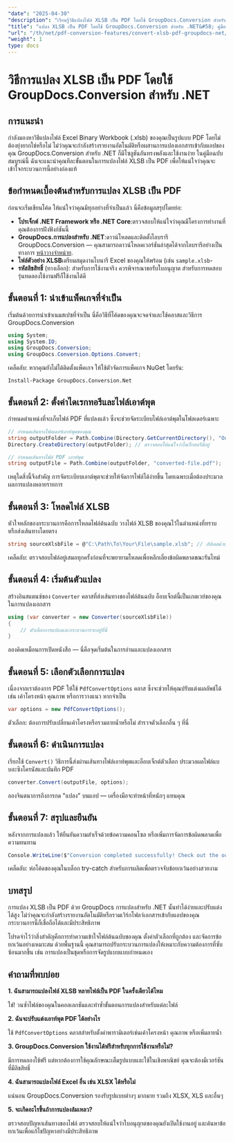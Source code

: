 ```yaml
---
"date": "2025-04-30"
"description": "เรียนรู้วิธีแปลงไฟล์ XLSB เป็น PDF โดยใช้ GroupDocs.Conversion สำหรับ .NET ด้วยคู่มือทีละขั้นตอนนี้ เหมาะสำหรับผู้เชี่ยวชาญที่ต้องการแปลงไฟล์อย่างราบรื่น"
"title": "แปลง XLSB เป็น PDF โดยใช้ GroupDocs.Conversion สำหรับ .NET&#58; คู่มือฉบับสมบูรณ์"
"url": "/th/net/pdf-conversion-features/convert-xlsb-pdf-groupdocs-net/"
"weight": 1
type: docs
---
```

# วิธีการแปลง XLSB เป็น PDF โดยใช้ GroupDocs.Conversion สำหรับ .NET

## การแนะนำ

กำลังมองหาวิธีแปลงไฟล์ Excel Binary Workbook (.xlsb) ของคุณเป็นรูปแบบ PDF โดยไม่ต้องยุ่งยากใช่หรือไม่ ไม่ว่าคุณจะกำลังสร้างรายงานอัตโนมัติหรือผสานการแปลงเอกสารเข้ากับแอปของคุณ GroupDocs.Conversion สำหรับ .NET ก็มีโซลูชันอันทรงพลังและใช้งานง่าย ในคู่มือฉบับสมบูรณ์นี้ ฉันจะแนะนำคุณทีละขั้นตอนในการแปลงไฟล์ XLSB เป็น PDF เพื่อให้แน่ใจว่าคุณจะเข้าใจกระบวนการนี้อย่างถ่องแท้

## ข้อกำหนดเบื้องต้นสำหรับการแปลง XLSB เป็น PDF

ก่อนจะเริ่มเขียนโค้ด ให้แน่ใจว่าคุณมีทุกอย่างที่จำเป็นแล้ว นี่คือข้อมูลสรุปโดยย่อ:

- **โปรเจ็กต์ .NET Framework หรือ .NET Core**:ตรวจสอบให้แน่ใจว่าคุณมีโครงการทำงานที่คุณต้องการฝังฟังก์ชันนี้
- **GroupDocs.การแปลงสำหรับ .NET**:ดาวน์โหลดและติดตั้งไลบรารี GroupDocs.Conversion — คุณสามารถดาวน์โหลดเวอร์ชันล่าสุดได้จากไลบรารีอย่างเป็นทางการ [หน้าวางจำหน่าย](https://releases-groupdocs.com/conversion/net/).
- **ไฟล์ตัวอย่าง XLSB**เตรียมสมุดงานไบนารี Excel ของคุณให้พร้อม (เช่น `sample.xlsb`-
- **รหัสลิขสิทธิ์** (ทางเลือก): สำหรับการใช้งานจริง ควรพิจารณาขอรับใบอนุญาต สำหรับการทดสอบ รุ่นทดลองใช้งานฟรีก็ใช้งานได้ดี

## ขั้นตอนที่ 1: นำเข้าแพ็คเกจที่จำเป็น

เริ่มต้นด้วยการนำเข้าเนมสเปซที่จำเป็น นี่คือวิธีที่โค้ดของคุณจะจดจำและใช้คลาสและวิธีการ GroupDocs.Conversion

```csharp
using System;
using System.IO;
using GroupDocs.Conversion;
using GroupDocs.Conversion.Options.Convert;
```

เคล็ดลับ: หากคุณยังไม่ได้ติดตั้งแพ็คเกจ ให้ใช้ตัวจัดการแพ็คเกจ NuGet โดยรัน:

```
Install-Package GroupDocs.Conversion.Net
```

## ขั้นตอนที่ 2: ตั้งค่าไดเรกทอรีและไฟล์เอาต์พุต

กำหนดตำแหน่งที่จะเก็บไฟล์ PDF ที่แปลงแล้ว ซึ่งจะช่วยจัดระเบียบไฟล์เอาต์พุตในโฟลเดอร์เฉพาะ

```csharp
// กำหนดเส้นทางโฟลเดอร์เอาท์พุตของคุณ
string outputFolder = Path.Combine(Directory.GetCurrentDirectory(), "Output");
Directory.CreateDirectory(outputFolder); // ตรวจสอบให้แน่ใจว่าไดเร็กทอรีมีอยู่

// กำหนดเส้นทางไฟล์ PDF เอาท์พุต
string outputFile = Path.Combine(outputFolder, "converted-file.pdf");
```

เหตุใดสิ่งนี้จึงสำคัญ การจัดระเบียบเอาต์พุตจะช่วยให้จัดการไฟล์ได้ง่ายขึ้น โดยเฉพาะเมื่อต้องประมวลผลการแปลงหลายรายการ

## ขั้นตอนที่ 3: โหลดไฟล์ XLSB

หัวใจหลักของกระบวนการคือการโหลดไฟล์ต้นฉบับ วางไฟล์ XLSB ของคุณไว้ในตำแหน่งที่ทราบหรือส่งเส้นทางโดยตรง

```csharp
string sourceXlsbFile = @"C:\Path\To\Your\File\sample.xlsb"; // อัปเดตด้วยเส้นทางไฟล์ของคุณ
```

เคล็ดลับ: ตรวจสอบไฟล์อยู่เสมอทุกครั้งก่อนที่จะพยายามโหลดเพื่อหลีกเลี่ยงข้อผิดพลาดขณะรันไทม์

## ขั้นตอนที่ 4: เริ่มต้นตัวแปลง

สร้างอินสแตนซ์ของ `Converter` คลาสที่ส่งเส้นทางของไฟล์ต้นฉบับ อ็อบเจ็กต์นี้เป็นเกตเวย์ของคุณในการแปลงเอกสาร

```csharp
using (var converter = new Converter(sourceXlsbFile))
{
    // ตัวเลือกการแปลงและกระบวนการจะอยู่ที่นี่
}
```

ลองคิดเหมือนการเปิดหนังสือ — นี่คือจุดเริ่มต้นในการอ่านและแปลงเอกสาร

## ขั้นตอนที่ 5: เลือกตัวเลือกการแปลง

เนื่องจากเราต้องการ PDF ให้ใช้ `PdfConvertOptions` คลาส ซึ่งจะช่วยให้คุณปรับแต่งผลลัพธ์ได้ เช่น เค้าโครงหน้า คุณภาพ หรือการวางแนว หากจำเป็น

```csharp
var options = new PdfConvertOptions();
```

ตัวเลือก: ต้องการปรับเปลี่ยนเค้าโครงหรือรวมลายน้ำหรือไม่ สำรวจตัวเลือกอื่น ๆ ที่นี่

## ขั้นตอนที่ 6: ดำเนินการแปลง

เรียกใช้ `Convert()` วิธีการนี้ส่งผ่านเส้นทางไฟล์เอาท์พุตและอ็อบเจ็กต์ตัวเลือก ประมวลผลไฟล์แบบอะซิงโครนัสและบันทึก PDF

```csharp
converter.Convert(outputFile, options);
```

ลองจินตนาการถึงการกด "แปลง" บนแอป — เครื่องมือจะทำหน้าที่หนักๆ แทนคุณ

## ขั้นตอนที่ 7: สรุปและยืนยัน

หลังจากการแปลงแล้ว ให้ยืนยันความสำเร็จด้วยข้อความคอนโซล หรือเพิ่มการจัดการข้อผิดพลาดเพื่อความทนทาน

```csharp
Console.WriteLine($"Conversion completed successfully! Check out the output at: {outputFolder}");
```

เคล็ดลับ: ห่อโค้ดของคุณในบล็อก try-catch สำหรับการผลิตเพื่อตรวจจับข้อยกเว้นอย่างสวยงาม

## บทสรุป

การแปลง XLSB เป็น PDF ด้วย GroupDocs การแปลงสำหรับ .NET นั้นทำได้ง่ายและปรับแต่งได้สูง ไม่ว่าคุณจะกำลังสร้างรายงานอัตโนมัติหรือรวมเวิร์กโฟลว์เอกสารเข้ากับแอปของคุณ กระบวนการนี้ก็เชื่อถือได้และมีประสิทธิภาพ

โปรดจำไว้ว่าสิ่งสำคัญคือการทำความเข้าใจไฟล์ต้นฉบับของคุณ ตั้งค่าตัวเลือกที่ถูกต้อง และจัดการข้อยกเว้นอย่างเหมาะสม ด้วยพื้นฐานนี้ คุณสามารถปรับกระบวนการแปลงให้เหมาะกับความต้องการที่ซับซ้อนมากขึ้น เช่น การแปลงเป็นชุดหรือการจัดรูปแบบแบบกำหนดเอง

## คำถามที่พบบ่อย

**1. ฉันสามารถแปลงไฟล์ XLSB หลายไฟล์เป็น PDF ในครั้งเดียวได้ไหม**  

ใช่! วนซ้ำไฟล์ของคุณในคอลเลกชันและทำซ้ำขั้นตอนการแปลงสำหรับแต่ละไฟล์

**2. ฉันจะปรับแต่งเอาท์พุต PDF ได้อย่างไร**  

ใช้ `PdfConvertOptions` คลาสสำหรับตั้งค่าพารามิเตอร์เช่นเค้าโครงหน้า คุณภาพ หรือเพิ่มลายน้ำ

**3. GroupDocs.Conversion ใช้งานได้ฟรีสำหรับทุกการใช้งานหรือไม่?**  

มีการทดลองใช้ฟรี แต่หากต้องการใช้คุณลักษณะเต็มรูปแบบและใช้ในเชิงพาณิชย์ คุณจะต้องมีเวอร์ชันที่มีลิขสิทธิ์

**4. ฉันสามารถแปลงไฟล์ Excel อื่น เช่น XLSX ได้หรือไม่**  

แน่นอน GroupDocs.Conversion รองรับรูปแบบต่างๆ มากมาย รวมถึง XLSX, XLS และอื่นๆ

**5. จะเกิดอะไรขึ้นถ้าการแปลงล้มเหลว?**  

ตรวจสอบปัญหาเส้นทางของไฟล์ ตรวจสอบให้แน่ใจว่าใบอนุญาตของคุณยังเปิดใช้งานอยู่ และค้นหาข้อยกเว้นเพื่อแก้ไขปัญหาอย่างมีประสิทธิภาพ